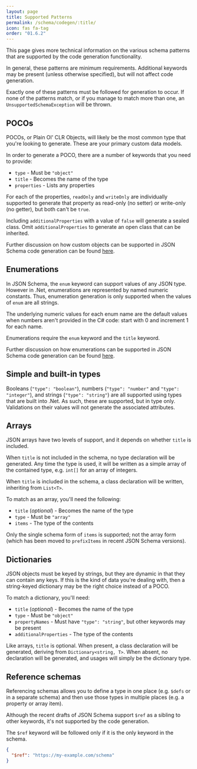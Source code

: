 ```yaml
---
layout: page
title: Supported Patterns
permalink: /schema/codegen/:title/
icon: fas fa-tag
order: "01.6.2"
---
```


This page gives more technical information on the various schema patterns that are supported by the code generation functionality.

In general, these patterns are minimum requirements.  Additional keywords may be present (unless otherwise specified), but will not affect code generation.

Exactly one of these patterns must be followed for generation to occur.  If none of the patterns match, or if you manage to match more than one, an `UnsupportedSchemaException` will be thrown.

## POCOs

POCOs, or Plain Ol' CLR Objects, will likely be the most common type that you're looking to generate.  These are your primary custom data models.

In order to generate a POCO, there are a number of keywords that you need to provide:

- `type` - Must be `"object"`
- `title` - Becomes the name of the type
- `properties` - Lists any properties

For each of the properties, `readOnly` and `writeOnly` are individually supported to generate that property as read-only (no setter) or write-only (no getter), but both can't be `true`.

Including `additionalProperties` with a value of `false` will generate a sealed class.  Omit `additionalProperties` to generate an open class that can be inherited.

Further discussion on how custom objects can be supported in JSON Schema code generation can be found [here](https://github.com/json-schema-org/vocab-idl/issues/46).

## Enumerations

In JSON Schema, the `enum` keyword can support values of any JSON type.  However in .Net, enumerations are represented by named numeric constants.  Thus, enumeration generation is only supported when the values of `enum` are all strings.

The underlying numeric values for each enum name are the default values when numbers aren't provided in the C# code: start with 0 and increment 1 for each name.

Enumerations require the `enum` keyword and the `title` keyword.

Further discussion on how enumerations can be supported in JSON Schema code generation can be found [here](https://github.com/json-schema-org/vocab-idl/issues/43).

## Simple and built-in types

Booleans (`"type": "boolean"`), numbers (`"type": "number"` and `"type": "integer"`), and strings (`"type": "string"`) are all supported using types that are built into .Net.  As such, these are supported, but in type only.  Validations on their values will not generate the associated attributes.

## Arrays

JSON arrays have two levels of support, and it depends on whether `title` is included.

When `title` is not included in the schema, no type declaration will be generated.  Any time the type is used, it will be written as a simple array of the contained type, e.g. `int[]` for an array of integers.

When `title` is included in the schema, a class declaration will be written, inheriting from `List<T>`.

To match as an array, you'll need the following:

- `title` (_optional_) - Becomes the name of the type
- `type` - Must be `"array"`
- `items` - The type of the contents

Only the single schema form of `items` is supported; not the array form (which has been moved to `prefixItems` in recent JSON Schema versions).

## Dictionaries

JSON objects must be keyed by strings, but they are dynamic in that they can contain any keys.  If this is the kind of data you're dealing with, then a string-keyed dictionary may be the right choice instead of a POCO.

To match a dictionary, you'll need:

- `title` (_optional_) - Becomes the name of the type
- `type` - Must be `"object"`
- `propertyNames` - Must have `"type": "string"`, but other keywords may be present
- `additionalProperties` - The type of the contents

Like arrays, `title` is optional.  When present, a class declaration will be generated, deriving from `Dictionary<string, T>`.  When absent, no declaration will be generated, and usages will simply be the dictionary type.

## Reference schemas

Referencing schemas allows you to define a type in one place (e.g. `$defs` or in a separate schema) and then use those types in multiple places (e.g. a property or array item).

Although the recent drafts of JSON Schema support `$ref` as a sibling to other keywords, it's not supported by the code generation.

The `$ref` keyword will be followed only if it is the only keyword in the schema.

```json
{
  "$ref": "https://my-example.com/schema"
}
```

